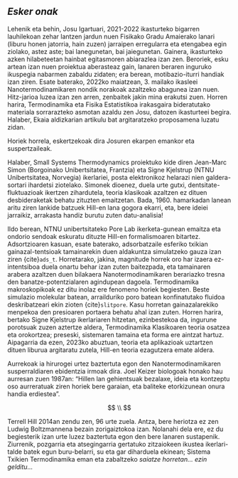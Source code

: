 ## **_Esker onak_**

Lehenik eta behin, Josu Igartuari, 2021-2022 ikasturteko bigarren lauhilekoan zehar lantzen jardun nuen Fisikako Gradu Amaierako lanari (liburu honen jatorria, hain zuzen) jarraipen erregularra eta etengabea egin ziolako, astez aste; bai lanegunetan, bai jaiegunetan. Gainera, ikasturteko azken hilabeteetan hainbat egitasmoren abiarazlea izan zen. Beroriek, esku artean izan nuen proiektua aberasteaz gain, lanaren beraren inguruko ikuspegia nabarmen zabaldu zidaten; era berean, motibazio-iturri handiak izan ziren. Esate baterako, 2022ko maiatzean, 3. mailako ikasleei Nanotermodinamikaren nondik norakoak azaltzeko abagunea izan nuen. Hitz-jarioa luzea izan zen arren, zenbaitek jakin mina erakutsi zuen. Horren harira, Termodinamika eta Fisika Estatistikoa irakasgaira bideratutako materiala sorrarazteko asmotan azaldu zen Josu, datozen ikasturteei begira. Halaber, Ekaia aldizkarian artikulu bat argitaratzeko proposamena luzatu zidan.

Horiek horrela, eskertzekoak dira Josuren ekarpen emankor eta suspertzaileak.


Halaber, Small Systems Thermodynamics proiektuko kide diren Jean-Marc Simon (Borgoinako Unibertsitatea, Frantzia) eta Signe Kjelstrup (NTNU Unibertsitatea, Norvegia) ikerlariei, posta elektronikoz helarazi nien galdera-sortari ihardetsi ziotelako. Simonek dioenez, duela urte gutxi, dentsitate-fluktuazioak ikertzen zihardutela, teoria klasikoak azaltzen ez dituen desbideraketak behatu zituzten emaitzetan. Bada, 1960. hamarkadan lanean aritu ziren lankide batzuek Hill-en lana gogora ekarri, eta, bere ideiei jarraikiz, arrakasta handiz burutu zuten datu-analisia! 

Ildo berean, NTNU unibertsitateko Pore Lab ikerketa-gunean emaitza eta ondorio sendoak eskuratu dituzte Hill-en formalismoaren bitartez. Adsortzioaren kasuan, esate baterako, adsorbatzaile esferiko txikian gainazal-tentsioak tamainarekin duen aldakuntza simulatzeko gauza izan ziren {cite}`ads_t`. Horretarako, jakina, magnitude horrek oro har izaera ez-intentsiboa duela onartu behar izan zuten baitezpada, eta tamainaren arabera azaltzen duen bilakaera Nanotermodinamikaren berariazko tresna den banatze-potentzialaren agindupean dagoela. Termodinamika makroskopikoak ez ditu inolaz ere fenomeno horiek begiesten. 
Beste simulazio molekular batean, arrailduriko poro batean konfinatutako fluidoa deskribatzeari ekin zioten {cite}`slitpore`. Kasu horretan gainazalarekiko menpekoa den presioaren portaera behatu ahal izan zuten. Horren harira, bertako Signe Kjelstrup ikerlariaren hitzetan, ezinbestekoa da, ingurune porotsuak zuzen aztertze aldera, Termodinamika Klasikoaren teoria osatzea eta orokortzea; preseski, sistemaren tamaina eta forma ere aintzat hartuz.
Aipagarria da ezen, 2023ko abuztuan, teoria eta aplikazioak uztartzen dituen liburua argitaratu zutela, Hill-en teoria ezagutzera emate aldera.


Aurrekoak ia hirurogei urtez baztertuta egon den Nanotermodinamikaren susperraldiaren ebidentzia irmoak dira. Joel Keizer biologoak honako hau aurresan zuen 1987an: “Hillen lan gehientsuak bezalaxe, ideia eta kontzeptu oso aurreratuak ziren horiek bere garaian, eta baliteke etorkizunean onura handia erdiestea”. 

$$
\\
$$


Terrell Hill 2014an zendu zen, 96 urte zuela. Antza, bere heriotza ez zen Ludwig Boltzmannena bezain zorigaiztokoa izan. Nolanahi dela ere, ez du begiesterik izan urte luzez baztertuta egon den bere lanaren sustapenik. Ziurrenik, pozgarria eta atsegingarria gertatuko
zitzaiokeen ikustea ikerlari-talde batek egun buru-belarri, su eta gar diharduela ekinean;
Sistema Txikien Termodinamika eman eta zabaltzeko _saiatze horretan... ezin gelditu..._


